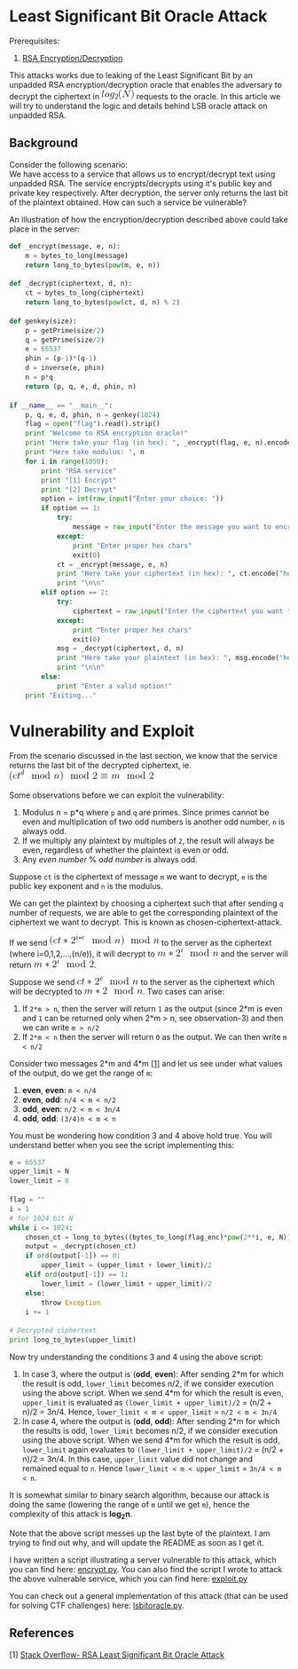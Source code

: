 # Least Significant Bit Oracle Attack

Prerequisites:
1. [RSA Encryption/Decryption](../../RSA-encryption/README.md)

This attacks works due to leaking of the Least Significant Bit by an unpadded RSA encryption/decryption oracle that enables the adversary to decrypt the ciphertext in ![picture](Pictures/1.gif) requests to the oracle. In this article we will try to understand the logic and details behind LSB oracle attack on unpadded RSA.

## Background

Consider the following scenario:  
We have access to a service that allows us to encrypt/decrypt text using unpadded RSA. The service encrypts/decrypts using it's public key and private key respectively. After decryption, the server only returns the last bit of the plaintext obtained. How can such a service be vulnerable?

An illustration of how the encryption/decryption described above could take place in the server:

```python
def _encrypt(message, e, n):
    m = bytes_to_long(message)
    return long_to_bytes(pow(m, e, n))

def _decrypt(ciphertext, d, n):
    ct = bytes_to_long(ciphertext)
    return long_to_bytes(pow(ct, d, n) % 2)

def genkey(size):
    p = getPrime(size/2)
    q = getPrime(size/2)
    e = 65537
    phin = (p-1)*(q-1)
    d = inverse(e, phin)
    n = p*q
    return (p, q, e, d, phin, n)

if __name__ == "__main__":
    p, q, e, d, phin, n = genkey(1024)
    flag = open("flag").read().strip()
    print "Welcome to RSA encryption oracle!"
    print "Here take your flag (in hex): ", _encrypt(flag, e, n).encode("hex")
    print "Here take modulus: ", n
    for i in range(1050):
        print "RSA service"
        print "[1] Encrypt"
        print "[2] Decrypt"
        option = int(raw_input("Enter your choice: "))
        if option == 1:
            try:
                message = raw_input("Enter the message you want to encrypt (in hex): ").decode("hex")
            except:
                print "Enter proper hex chars"
                exit(0)
            ct = _encrypt(message, e, n)
            print "Here take your ciphertext (in hex): ", ct.encode("hex")
            print "\n\n"
        elif option == 2:
            try:
                ciphertext = raw_input("Enter the ciphertext you want to decrypt (in hex): ").decode("hex")
            except:
                print "Enter proper hex chars"
                exit(0)
            msg = _decrypt(ciphertext, d, n)
            print "Here take your plaintext (in hex): ", msg.encode("hex")
            print "\n\n"
        else:
            print "Enter a valid option!"
    print "Exiting..."
```

# Vulnerability and Exploit
From the scenario discussed in the last section, we know that the service returns the last bit of the decrypted ciphertext, ie. ![picture](Pictures/2.gif)  


Some observations before we can exploit the vulnerability:
1. Modulus n = p*q where `p` and `q` are primes. Since primes cannot be even and multiplication of two odd numbers is another odd number, `n` is always odd.
2. If we multiply any plaintext by multiples of `2`, the result will always be even, regardless of whether the plaintext is even or odd.
3. Any *even number* % *odd number* is always odd.

Suppose `ct` is the ciphertext of message `m` we want to decrypt, `e` is the public key exponent and `n` is the modulus.  

We can get the plaintext by choosing a ciphertext such that after sending `q` number of requests, we are able to get the corresponding plaintext of the ciphertext we want to decrypt. This is known as chosen-ciphertext-attack.  

If we send ![picture](Pictures/3.gif) to the server as the ciphertext (where i=0,1,2,...,(n/e)), it will decrypt to ![picture](Pictures/4.gif) and the server will return ![picture](Pictures/5.gif).

Suppose we send ![picture](Pictures/6.gif) to the server as the ciphertext which will be decrypted to ![picture](Pictures/7.gif). Two cases can arise:  
1. If `2*m > n`, then the server will return `1` as the output (since 2\*m is even and `1` can be returned only when 2\*m > n, see observation-3) and then we can write `m > n/2`
2. If `2*m < n` then the server will return `0` as the output. We can then write `m < n/2`

Consider two messages 2\*m and 4\*m [\[1\]](https://crypto.stackexchange.com/questions/11053/rsa-least-significant-bit-oracle-attack) and let us see under what values of the output, do we get the range of `m`:  
1. **even**, **even**: `m < n/4`
2. **even**, **odd**: `n/4 < m < n/2`
3. **odd**, **even**: `n/2 < m < 3n/4`
4. **odd**, **odd**: `(3/4)n < m < n`  

You must be wondering how condition 3 and 4 above hold true. You will understand better when you see the script implementing this:  
```python
e = 65537
upper_limit = N
lower_limit = 0

flag = ""
i = 1
# for 1024 bit N
while i <= 1024:
    chosen_ct = long_to_bytes((bytes_to_long(flag_enc)*pow(2**i, e, N)) % N)
    output = _decrypt(chosen_ct)
    if ord(output[-1]) == 0:
        upper_limit = (upper_limit + lower_limit)/2
    elif ord(output[-1]) == 1:
        lower_limit = (lower_limit + upper_limit)/2
    else:
        throw Exception
    i += 1

# Decrypted ciphertext
print long_to_bytes(upper_limit)
```

Now try understanding the conditions 3 and 4 using the above script:
1. In case 3, where the output is (**odd**, **even**): After sending 2\*m for which the result is odd, `lower_limit` becomes n/2, if we consider execution using the above script. When we send 4\*m for which the result is even, `upper_limit` is evaluated as `(lower_limit + upper_limit)/2` = (n/2 + n)/2 = 3n/4. Hence, `lower_limit < m < upper_limit` = `n/2 < m < 3n/4`
2. In case 4, where the output is (**odd**, **odd**): After sending 2\*m for which the results is odd, `lower_limit` becomes n/2, if we consider execution using the above script. When we send 4\*m for which the result is odd, `lower_limit` again evaluates to `(lower_limit + upper_limit)/2` = (n/2 + n)/2 = 3n/4. In this case, `upper_limit` value did not change and remained equal to `n`. Hence `lower_limit < m < upper_limit` = `3n/4 < m < n`.


It is somewhat similar to binary search algorithm, because our attack is doing the same (lowering the range of `m` until we get `m`), hence the complexity of this attack is **log<sub>2</sub>n**.

Note that the above script messes up the last byte of the plaintext. I am trying to find out why, and will update the README as soon as I get it.

I have written a script illustrating a server vulnerable to this attack, which you can find here: [encrypt.py](encrypt.py). You can also find the script I wrote to attack the above vulnerable service, which you can find here: [exploit.py](exploit.py)  

You can check out a general implementation of this attack (that can be used for solving CTF challenges) here: [lsbitoracle.py](lsbitoracle.py).  

## References
[1] [Stack Overflow- RSA Least Significant Bit Oracle Attack](https://crypto.stackexchange.com/questions/11053/rsa-least-significant-bit-oracle-attack/)
